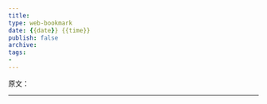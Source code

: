 ```yaml
---
title: 
type: web-bookmark
date: {{date}} {{time}}
publish: false
archive: 
tags:
- 
---
```

原文：

---